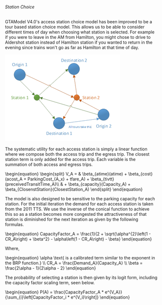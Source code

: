 ###### Station Choice

GTAModel V4.0's access station choice model has been improved to be a tour based station choice model.  This allows us to be able to consider different times of day
when choosing what station is selected.  For example if you were to leave in the AM from Hamilton, you might chose to drive to Aldershot station instead of
Hamilton station if you wanted to return in the evening since trains won't go as far as Hamilton at that time of day.

![alt text](images/AccessStationChoice.png "Access Station Choice")

The systematic utility for each access station is simply a linear function where we compose both the access trip and the egress trip. 
The closest station term is only added for the access trip.
Each variable is the summation of both access and egress trips.

\begin{equation}
\begin{split}
V_A = & \beta_{atime}(atime) + \beta_{cost}(acost_A + ParkingCost_{A_x} + tfare_A) + \beta_{tivtt}(preceivedTransitTime_A)\\\\
& + \beta_{capacity}(Capacity_A) + \beta_{ClosenstStation}(ClosestStation_A)
\end{split}
\end{equation}

The model is also designed to be sensitive to the parking capacity for each station. 
For the initial iteration the demand for each access station is taken from the 2011 TTS. 
We use the inverse of the conical function to achieve this so as a station becomes more congested the attractiveness of that station
is diminished for the next iteration as given by the following formulas.

\begin{equation}
CapacityFactor_A = \frac{1}{2 + \sqrt{\alpha^{2}\left(1 - CR_A\right) + \beta^2} - \alpha\left(1 - CR_A\right) - \beta}
\end{equation}

Where,

\begin{equation}
\alpha \text{ is a calibrated term similar to the exponent in the BRP function.} \\\\
CR_A = \frac{Demand_A}{Capacity_A} \\\\
\beta = \frac{2\alpha - 1}{2\alpha - 2}
\end{equation}

The probability of selecting a station is then given by its logit form, including the capacity factor scaling term, seen below.

\begin{equation}
P(A) = \frac{CapacityFactor_A * e^{V_A}}{\sum_{i}\left[CapacityFactor_i * e^{V_i}\right]}
\end{equation}